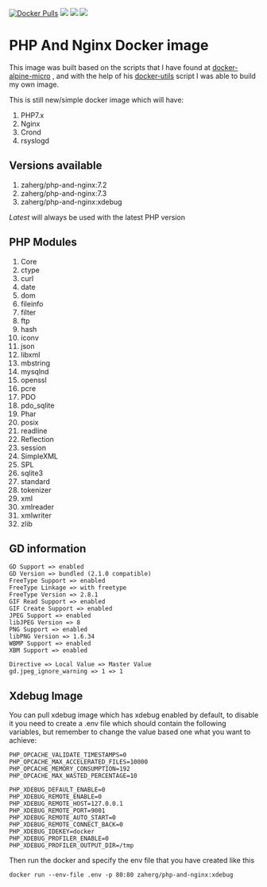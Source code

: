 [![Docker Pulls](https://img.shields.io/docker/pulls/zaherg/php-and-nginx.svg)](https://hub.docker.com/r/zaherg/php-and-nginx/) [![](https://images.microbadger.com/badges/image/zaherg/php-and-nginx.svg)](https://microbadger.com/images/zaherg/php-and-nginx "Get your own image badge on microbadger.com") [![](https://images.microbadger.com/badges/version/zaherg/php-and-nginx.svg)](https://microbadger.com/images/zaherg/php-and-nginx "Get your own version badge on microbadger.com") [![](https://images.microbadger.com/badges/commit/zaherg/php-and-nginx.svg)](https://microbadger.com/images/zaherg/php-and-nginx "Get your own commit badge on microbadger.com")

# PHP And Nginx Docker image

This image was built based on the scripts that I have found at [docker-alpine-micro](https://github.com/nimmis/docker-alpine-micro) , and with the help of his [docker-utils](https://github.com/nimmis/docker-utils) script I was able to build my own image.

This is still new/simple docker image which will have:

1. PHP7.x
2. Nginx
3. Crond
4. rsyslogd

## Versions available

1. zaherg/php-and-nginx:7.2
1. zaherg/php-and-nginx:7.3
1. zaherg/php-and-nginx:xdebug

*Latest* will always be used with the latest PHP version

## PHP Modules

1. Core
1. ctype
1. curl
1. date
1. dom
1. fileinfo
1. filter
1. ftp
1. hash
1. iconv
1. json
1. libxml
1. mbstring
1. mysqlnd
1. openssl
1. pcre
1. PDO
1. pdo_sqlite
1. Phar
1. posix
1. readline
1. Reflection
1. session
1. SimpleXML
1. SPL
1. sqlite3
1. standard
1. tokenizer
1. xml
1. xmlreader
1. xmlwriter
1. zlib

## GD information
```
GD Support => enabled
GD Version => bundled (2.1.0 compatible)
FreeType Support => enabled
FreeType Linkage => with freetype
FreeType Version => 2.8.1
GIF Read Support => enabled
GIF Create Support => enabled
JPEG Support => enabled
libJPEG Version => 8
PNG Support => enabled
libPNG Version => 1.6.34
WBMP Support => enabled
XBM Support => enabled

Directive => Local Value => Master Value
gd.jpeg_ignore_warning => 1 => 1
```

## Xdebug Image

You can pull xdebug image which has xdebug enabled by default, to disable it you need to create a .env file which should contain the following variables, but remember to change the value based one what you want to achieve:

```
PHP_OPCACHE_VALIDATE_TIMESTAMPS=0
PHP_OPCACHE_MAX_ACCELERATED_FILES=10000
PHP_OPCACHE_MEMORY_CONSUMPTION=192
PHP_OPCACHE_MAX_WASTED_PERCENTAGE=10

PHP_XDEBUG_DEFAULT_ENABLE=0
PHP_XDEBUG_REMOTE_ENABLE=0
PHP_XDEBUG_REMOTE_HOST=127.0.0.1
PHP_XDEBUG_REMOTE_PORT=9001
PHP_XDEBUG_REMOTE_AUTO_START=0
PHP_XDEBUG_REMOTE_CONNECT_BACK=0
PHP_XDEBUG_IDEKEY=docker
PHP_XDEBUG_PROFILER_ENABLE=0
PHP_XDEBUG_PROFILER_OUTPUT_DIR=/tmp
```

Then run the docker and specify the env file that you have created like this

```
docker run --env-file .env -p 80:80 zaherg/php-and-nginx:xdebug
```
